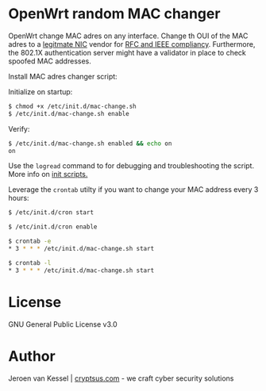 # OpenWrt random MAC changer
OpenWrt change MAC adres on any interface. Change th OUI of the MAC adres to a [legitmate NIC](https://mac2vendor.com/) vendor for [RFC and IEEE compliancy](http://standards-oui.ieee.org/oui.txt). Furthermore, the 802.1X authentication server might have a validator in place to check spoofed MAC addresses.

Install MAC adres changer script:

Initialize on startup:
```bash
$ chmod +x /etc/init.d/mac-change.sh
$ /etc/init.d/mac-change.sh enable
```
Verify:
```bash
$ /etc/init.d/mac-change.sh enabled && echo on
on
```
Use the `logread` command to for debugging and troubleshooting the script. More info on [init scripts.](https://openwrt.org/docs/techref/initscripts)

Leverage the `crontab` utilty if you want to change your MAC address every 3 hours:
```bash
$ /etc/init.d/cron start
```

```bash
$ /etc/init.d/cron enable
```

```bash
$ crontab -e
* 3 * * * /etc/init.d/mac-change.sh start
```
```bash
$ crontab -l
* 3 * * * /etc/init.d/mac-change.sh start
```
# License
GNU General Public License v3.0

# Author
Jeroen van Kessel | [cryptsus.com](https://cryptsus.com) - we craft cyber security solutions
